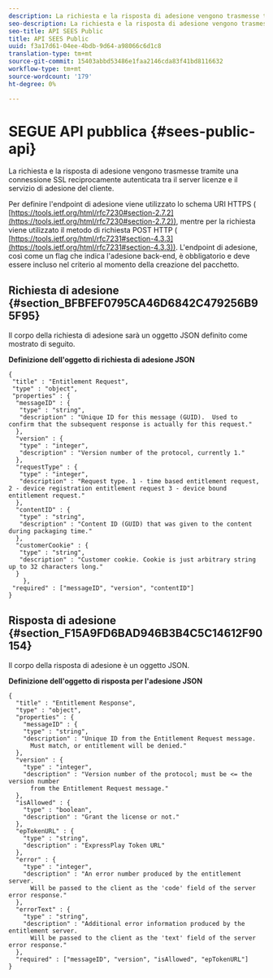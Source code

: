 ```yaml
---
description: La richiesta e la risposta di adesione vengono trasmesse tramite una connessione SSL reciprocamente autenticata tra il server licenze e il servizio di adesione del cliente.
seo-description: La richiesta e la risposta di adesione vengono trasmesse tramite una connessione SSL reciprocamente autenticata tra il server licenze e il servizio di adesione del cliente.
seo-title: API SEES Public
title: API SEES Public
uuid: f3a17d61-04ee-4bdb-9d64-a98066c6d1c8
translation-type: tm+mt
source-git-commit: 15403abbd53486e1faa2146cda83f41bd8116632
workflow-type: tm+mt
source-wordcount: '179'
ht-degree: 0%

---
```



# SEGUE API pubblica {#sees-public-api}

La richiesta e la risposta di adesione vengono trasmesse tramite una connessione SSL reciprocamente autenticata tra il server licenze e il servizio di adesione del cliente.

Per definire l&#39;endpoint di adesione viene utilizzato lo schema URI HTTPS ( [https://tools.ietf.org/html/rfc7230#section-2.7.2](https://tools.ietf.org/html/rfc7230#section-2.7.2)), mentre per la richiesta viene utilizzato il metodo di richiesta POST HTTP ( [https://tools.ietf.org/html/rfc7231#section-4.3.3](https://tools.ietf.org/html/rfc7231#section-4.3.3)). L&#39;endpoint di adesione, così come un flag che indica l&#39;adesione back-end, è obbligatorio e deve essere incluso nel criterio al momento della creazione del pacchetto.

## Richiesta di adesione {#section_BFBFEF0795CA46D6842C479256B95F95}

Il corpo della richiesta di adesione sarà un oggetto JSON definito come mostrato di seguito.

**Definizione dell&#39;oggetto di richiesta di adesione JSON**

```
{ 
 "title" : "Entitlement Request", 
 "type" : "object", 
 "properties" : { 
  "messageID" : { 
   "type" : "string", 
   "description" : "Unique ID for this message (GUID).  Used to confirm that the subsequent response is actually for this request." 
  }, 
  "version" : { 
   "type" : "integer", 
   "description" : "Version number of the protocol, currently 1." 
  }, 
  "requestType" : { 
   "type" : "integer", 
   "description" : "Request type. 1 - time based entitlement request, 2 - device registration entitlement request 3 - device bound entitlement request." 
  }, 
  "contentID" : { 
   "type" : "string", 
   "description" : "Content ID (GUID) that was given to the content during packaging time." 
  }, 
  "customerCookie" : { 
   "type" : "string", 
   "description" : "Customer cookie. Cookie is just arbitrary string up to 32 characters long." 
  } 
    }, 
 "required" : ["messageID", "version", "contentID"] 
}
```

## Risposta di adesione {#section_F15A9FD6BAD946B3B4C5C14612F90154}

Il corpo della risposta di adesione è un oggetto JSON.

**Definizione dell&#39;oggetto di risposta per l&#39;adesione JSON**

```
{ 
  "title" : "Entitlement Response", 
  "type" : "object", 
  "properties" : { 
    "messageID" : { 
    "type" : "string", 
    "description" : "Unique ID from the Entitlement Request message.   
      Must match, or entitlement will be denied." 
  }, 
  "version" : { 
    "type" : "integer", 
    "description" : "Version number of the protocol; must be <= the version number  
      from the Entitlement Request message." 
  }, 
  "isAllowed" : { 
    "type" : "boolean", 
    "description" : "Grant the license or not." 
  }, 
  "epTokenURL" : { 
    "type" : "string", 
    "description" : "ExpressPlay Token URL" 
  }, 
  "error" : { 
    "type" : "integer", 
    "description" : "An error number produced by the entitlement server.  
      Will be passed to the client as the 'code' field of the server error response." 
  }, 
  "errorText" : { 
    "type" : "string", 
    "description" : "Additional error information produced by the entitlement server.  
      Will be passed to the client as the 'text' field of the server error response." 
  }, 
  "required" : ["messageID", "version", "isAllowed", "epTokenURL"] 
}
```
